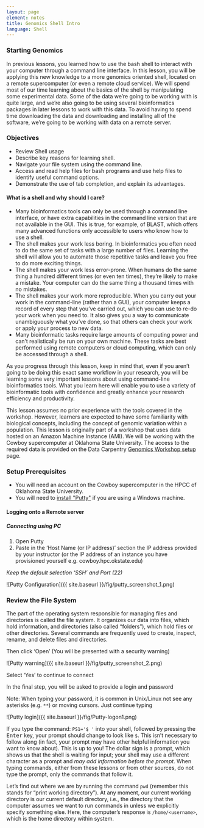 ```yaml
---
layout: page
element: notes
title: Genomics Shell Intro
language: Shell
---
```


### Starting Genomics

In previous lessons, you learned how to use the bash shell to interact with your computer through a command line interface. In this lesson, you will be applying this new knowledge to a more genomics oriented shell, located on a remote supercomputer (or even a remote cloud service). We will spend most of our time learning about the basics of the shell by manipulating some experimental data. Some of the data we’re going to be working with is quite large, and we’re also going to be using several bioinformatics packages in later lessons to work with this data. To avoid having to spend time downloading the data and downloading and installing all of the software, we’re going to be working with data on a remote server.

### Objectives

* Review Shell usage
* Describe key reasons for learning shell.
* Navigate your file system using the command line.
* Access and read help files for bash programs and use help files to identify useful command options.
* Demonstrate the use of tab completion, and explain its advantages.

#### What is a shell and why should I care?

* Many bioinformatics tools can only be used through a command line interface, or have extra capabilities in the command line version that are not available in the GUI. This is true, for example, of BLAST, which offers many advanced functions only accessible to users who know how to use a shell.
* The shell makes your work less boring. In bioinformatics you often need to do the same set of tasks with a large number of files. Learning the shell will allow you to automate those repetitive tasks and leave you free to do more exciting things.
* The shell makes your work less error-prone. When humans do the same thing a hundred different times (or even ten times), they’re likely to make a mistake. Your computer can do the same thing a thousand times with no mistakes.
* The shell makes your work more reproducible. When you carry out your work in the command-line (rather than a GUI), your computer keeps a record of every step that you’ve carried out, which you can use to re-do your work when you need to. It also gives you a way to communicate unambiguously what you’ve done, so that others can check your work or apply your process to new data.
* Many bioinformatic tasks require large amounts of computing power and can’t realistically be run on your own machine. These tasks are best performed using remote computers or cloud computing, which can only be accessed through a shell.

As you progress through this lesson, keep in mind that, even if you aren’t going to be doing this exact same workflow in your research, you will be learning some very important lessons about using command-line bioinformatics tools. What you learn here will enable you to use a variety of bioinformatic tools with confidence and greatly enhance your research efficiency and productivity.

This lesson assumes no prior experience with the tools covered in the workshop. However, learners are expected to have some familiarity with biological concepts, including the concept of genomic variation within a population. This lesson is originally part of a workshop that uses data hosted on an Amazon Machine Instance (AMI). We will be working with the Cowboy supercomputer at Oklahoma State University. The access to the required data is provided on the Data Carpentry [Genomics Workshop setup](http://www.datacarpentry.org/genomics-workshop/setup.html) page.

### Setup Prerequisites

* You will need an account on the Cowboy supercomputer in the HPCC of Oklahoma State University. 
* You will need to [install "Putty"](https://hpcc.okstate.edu/content/logging-cowboy) if you are using a Windows machine.

#### Logging onto a Remote server

##### Connecting using PC

1. Open Putty
2. Paste in the ‘Host Name (or IP address)’ section the IP address provided by your instructor (or the IP address of an instance you have provisioned yourself e.g. cowboy.hpc.okstate.edu)

 *Keep the default selection ‘SSH’ and Port (22)*

 ![Putty Configuration]({{ site.baseurl }}/fig/putty_screenshot_1.png)
 
### Review the File System
 
The part of the operating system responsible for managing files and directories is called the file system. It organizes our data into files, which hold information, and directories (also called “folders”), which hold files or other directories. Several commands are frequently used to create, inspect, rename, and delete files and directories. 

Then click ‘Open’ (You will be presented with a security warning)

![Putty warning]({{ site.baseurl }}/fig/putty_screenshot_2.png)

Select ‘Yes’ to continue to connect

In the final step, you will be asked to provide a login and password
	
Note: When typing your password, it is common in Unix/Linux not see any asterisks (e.g. `**`) or moving cursors. Just continue typing
	
  ![Putty login]({{ site.baseurl }}/fig/Putty-logon1.png)

If you type the command: `PS1='$ '` into your shell, followed by pressing the <kbd>Enter</kbd> key, your prompt should change to look like `$`. This isn’t necessary to follow along (in fact, your prompt may have other helpful information you want to know about). This is up to you! The dollar sign is a prompt, which shows us that the shell is waiting for input; your shell may use a different character as a prompt and *may add information before the prompt*. When typing commands, either from these lessons or from other sources, do not type the prompt, only the commands that follow it.

Let’s find out where we are by running the command `pwd` (remember this stands for “print working directory”). At any moment, our current working directory is our current default directory, i.e., the directory that the computer assumes we want to run commands in unless we explicitly specify something else. Here, the computer’s response is `/home/<username>`, which is the home directory within system.


